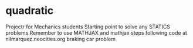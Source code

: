 # quadratic
Projectr for Mechanics students
Starting point to solve any STATICS problems
Remember to use MATHJAX and mathjax steps following code at nilmarquez.neocities.org braking car problem
